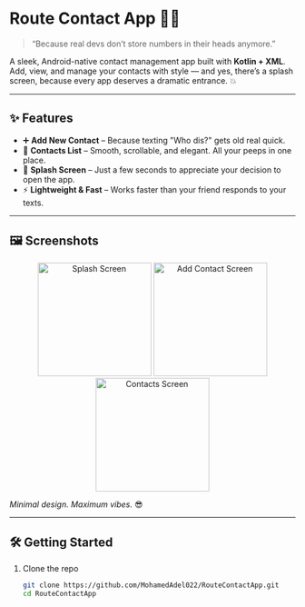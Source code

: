# Route Contact App 📇📱

> “Because real devs don’t store numbers in their heads anymore.”

A sleek, Android-native contact management app built with **Kotlin + XML**.  
Add, view, and manage your contacts with style — and yes, there’s a splash screen, because every app deserves a dramatic entrance. 💥

---

## ✨ Features

- ➕ **Add New Contact** – Because texting "Who dis?" gets old real quick.
- 📜 **Contacts List** – Smooth, scrollable, and elegant. All your peeps in one place.
- 🚀 **Splash Screen** – Just a few seconds to appreciate your decision to open the app.
- ⚡ **Lightweight & Fast** – Works faster than your friend responds to your texts.

---

## 🖼️ Screenshots

<p align="center">
  <img src="https://github.com/user-attachments/assets/f065eae7-f89d-4a88-8665-e1f1b25f06b9" width="200" alt="Splash Screen" />
  <img src="https://github.com/user-attachments/assets/a0942881-5f91-4698-8904-1cdbb7f7c8d6" width="200" alt="Add Contact Screen" />
  <img src="https://github.com/user-attachments/assets/de180917-8e55-4c00-97db-e75258bd5344" width="200" alt="Contacts Screen" />
</p>

*Minimal design. Maximum vibes.* 😎

---

## 🛠️ Getting Started

1. Clone the repo  
   ```bash
   git clone https://github.com/MohamedAdel022/RouteContactApp.git
   cd RouteContactApp
